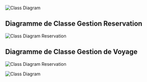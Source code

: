 ![Class Diagram](https://i.ibb.co/PjfyHmq/classe.png)  


## Diagramme de Classe Gestion Reservation

![Class Diagram Reservation](https://i.ibb.co/F8gvYgT/class-diagram-Gestion-Reservation.jpg)

## Diagramme de Classe Gestion de Voyage

![Class Diagram Reservation](https://i.ibb.co/NWTrCMz/class-diagram-Gestion-Voyage.jpg)

![Class Diagram](https://i.ibb.co/PjfyHmq/classe.png)

